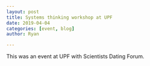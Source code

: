 ```yaml
---
layout: post
title: Systems thinking workshop at UPF
date: 2019-04-04
categories: [event, blog]
author: Ryan

---
```

This was an event at UPF with Scientists Dating Forum.
